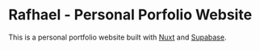 # Rafhael - Personal Porfolio Website
This is a personal portfolio website built with [Nuxt](https://nuxt.com/) and [Supabase](https://supabase.com/).